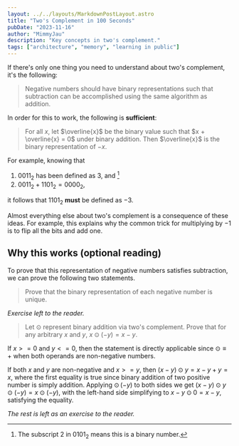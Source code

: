 ```yaml
---
layout: ../../layouts/MarkdownPostLayout.astro
title: "Two's Complement in 100 Seconds"
pubDate: "2023-11-16"
author: "MimmyJau"
description: "Key concepts in two's complement."
tags: ["architecture", "memory", "learning in public"]
---
```


If there's only one thing you need to understand about two's complement, it's the following:

>  Negative numbers should have binary representations such that subtraction can be accomplished using the same algorithm as addition.

In order for this to work, the following is **sufficient**:

> For all $x$, let $\overline{x}$ be the binary value such that $x + \overline{x} = 0$ under binary addition. Then $\overline{x}$ is the binary representation of $-x$.

For example, knowing that
1) $0011_2$ has been defined as $3$, and [^binary]
2) $0011_2 + 1101_2 = 0000_2$,

it follows that $1101_2$ **must** be defined as $-3$. 

Almost everything else about two's complement is a consequence of these ideas. For example, this explains why the common trick for multiplying by $-1$ is to flip all the bits and add one.

## Why this works (optional reading)

To prove that this representation of negative numbers satisfies subtraction, we can prove the following two statements. 

> Prove that the binary representation of each negative number is unique.

*Exercise left to the reader.*

> Let $\odot$ represent binary addition via two's complement. Prove that for any arbitrary $x$ and $y$, $x \odot (-y) = x - y$.

If $x >= 0$ and $y <= 0$, then the statement is directly applicable since $\odot \equiv +$ when both operands are non-negative numbers. 

If both $x$ and $y$ are non-negative and $x >= y$, then $(x-y) \odot y = x - y + y = x$, where the first equality is true since binary addition of two positive number is simply addition. Applying $\odot \, (-y)$ to both sides we get $(x-y) \odot y \odot (-y) = x \odot (-y)$, with the left-hand side simplifying to $x - y \odot 0 = x - y$, satisfying the equality.

*The rest is left as an exercise to the reader.*

[^binary]: The subscript $2$ in $0101_2$ means this is a binary number.

